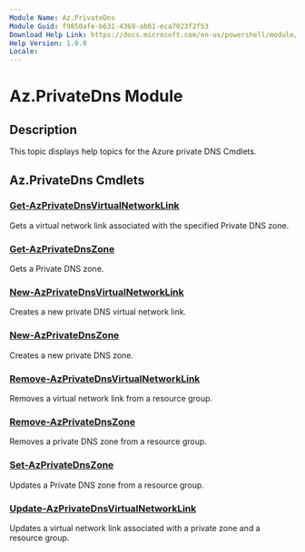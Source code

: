 ```yaml
---
Module Name: Az.PrivateDns
Module Guid: f9850afe-b631-4369-ab61-eca7023f2f53
Download Help Link: https://docs.microsoft.com/en-us/powershell/module/az.privatedns
Help Version: 1.0.0
Locale: 
---
```


# Az.PrivateDns Module
## Description
This topic displays help topics for the Azure private DNS Cmdlets.

## Az.PrivateDns Cmdlets
### [Get-AzPrivateDnsVirtualNetworkLink](Get-AzPrivateDnsVirtualNetworkLink.md)
Gets a virtual network link associated with the specified Private DNS zone.

### [Get-AzPrivateDnsZone](Get-AzPrivateDnsZone.md)
Gets a Private DNS zone.

### [New-AzPrivateDnsVirtualNetworkLink](New-AzPrivateDnsVirtualNetworkLink.md)
Creates a new private DNS virtual network link.

### [New-AzPrivateDnsZone](New-AzPrivateDnsZone.md)
Creates a new private DNS zone.

### [Remove-AzPrivateDnsVirtualNetworkLink](Remove-AzPrivateDnsVirtualNetworkLink.md)
Removes a virtual network link from a resource group.

### [Remove-AzPrivateDnsZone](Remove-AzPrivateDnsZone.md)
Removes a private DNS zone from a resource group.

### [Set-AzPrivateDnsZone](Set-AzPrivateDnsZone.md)
Updates a Private DNS zone from a resource group.

### [Update-AzPrivateDnsVirtualNetworkLink](Update-AzPrivateDnsVirtualNetworkLink.md)
Updates a virtual network link associated with a private zone and a resource group.

